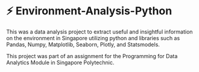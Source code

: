 # ⚡ Environment-Analysis-Python
This was a data analysis project to extract useful and insightful information on the environment in Singapore utilizing python and libraries such as Pandas, Numpy, Matplotlib, Seaborn, Plotly, and Statsmodels.

This project was part of an assignment for the Programming for Data Analytics Module in Singapore Polytechnic.
